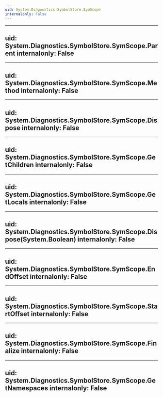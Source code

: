 ```yaml
---
uid: System.Diagnostics.SymbolStore.SymScope
internalonly: False
---
```


---
uid: System.Diagnostics.SymbolStore.SymScope.Parent
internalonly: False
---

---
uid: System.Diagnostics.SymbolStore.SymScope.Method
internalonly: False
---

---
uid: System.Diagnostics.SymbolStore.SymScope.Dispose
internalonly: False
---

---
uid: System.Diagnostics.SymbolStore.SymScope.GetChildren
internalonly: False
---

---
uid: System.Diagnostics.SymbolStore.SymScope.GetLocals
internalonly: False
---

---
uid: System.Diagnostics.SymbolStore.SymScope.Dispose(System.Boolean)
internalonly: False
---

---
uid: System.Diagnostics.SymbolStore.SymScope.EndOffset
internalonly: False
---

---
uid: System.Diagnostics.SymbolStore.SymScope.StartOffset
internalonly: False
---

---
uid: System.Diagnostics.SymbolStore.SymScope.Finalize
internalonly: False
---

---
uid: System.Diagnostics.SymbolStore.SymScope.GetNamespaces
internalonly: False
---

